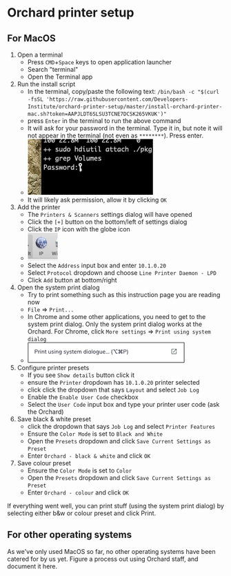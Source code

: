 # Orchard printer setup

## For MacOS

1. Open a terminal
    - Press `CMD`+`Space` keys to open application launcher
    - Search "terminal"
    - Open the Terminal app
2. Run the install script
    - In the terminal, copy/paste the following text: `/bin/bash -c "$(curl -fsSL 'https://raw.githubusercontent.com/Developers-Institute/orchard-printer-setup/master/install-orchard-printer-mac.sh?token=AAPJLDT6SLSU3TCNE7DCSK265VKUK')"`
    - press `Enter` in the terminal to run the above command
    - It will ask for your password in the terminal. Type it in, but note it will not appear in the terminal (not even as `********`). Press enter.
    - ![screenshot-password.png](screenshot-password.png)
    - It will likely ask permission, allow it by clicking `OK`
3. Add the printer
    - The `Printers & Scanners` settings dialog will have opened
    - Click the `[+]` button on the bottom/left of settings dialog
    - Click the `IP` icon with the globe icon
    - ![screenshot-IP.png](screenshot-IP.png)
    - Select the `Address` input box and enter `10.1.0.20`
    - Select `Protocol` dropdown and choose `Line Printer Daemon - LPD`
    - Click `Add` button at bottom/right
4. Open the system print dialog
    - Try to print something such as this instruction page you are reading now
    - `File` => `Print...`
    - In Chrome and some other applications, you need to get to the system print dialog. Only the system print dialog works at the Orchard. For Chrome, click `More settings` => `Print using system dialog`
    - ![screenshot-printer-dialog.png](screenshot-printer-dialog.png)
5. Configure printer presets
    - If you see `Show details` button click it
    - ensure the `Printer` dropdown has `10.1.0.20` printer selected
    - click click the dropdown that says `Layout` and select `Job Log`
    - Enable the `Enable User Code` checkbox
    - Select the `User Code` input box and type your printer user code (ask the Orchard)
6. Save black & white preset
    - click the dropdown that says `Job Log` and select `Printer Features`
    - Ensure the `Color Mode` is set to `Black and White`
    - Open the `Presets` dropdown and click `Save Current Settings as Preset`
    - Enter `Orchard - black & white` and click `OK`
7. Save colour preset
    - Ensure the `Color Mode` is set to `Color`
    - Open the `Presets` dropdown and click `Save Current Settings as Preset`
    - Enter `Orchard - colour` and click `OK`
   
If everything went well, you can print stuff (using the system print dialog) by selecting either b&w or colour preset and click Print.

## For other operating systems

As we've only used MacOS so far, no other operating systems have been catered for by us yet.
Figure a process out using Orchard staff, and document it here.
